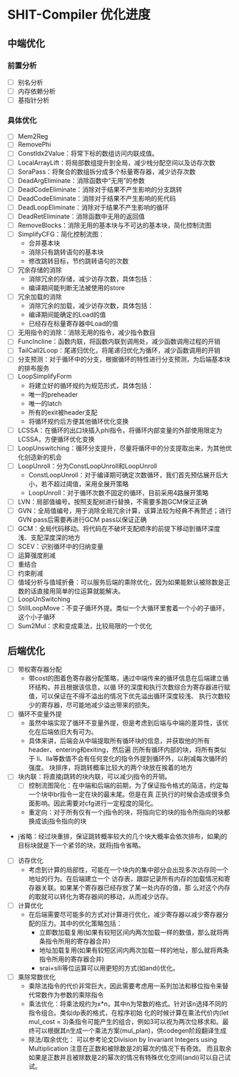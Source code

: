 # SHIT-Compiler 优化进度
## 中端优化
### 前置分析
- [ ] 别名分析
- [ ] 内存依赖分析
- [ ] 基指针分析
### 具体优化
- [ ] Mem2Reg
- [ ] RemovePhi
- [ ] ConstIdx2Value：将常下标的数组访问内联成值。
- [ ] LocalArrayLift：将局部数组提升到全局，减少栈分配空间以及访存次数
- [ ] SoraPass：将聚合的数组拆分成多个标量寄存器，减少访存次数
- [ ] DeadArgEliminate：消除函数中“无用”的参数
- [ ] DeadCodeEliminate：消除对于结果不产生影响的分支跳转
- [ ] DeadCodeEliminate：消除对于结果不产生影响的死代码
- [ ] DeadLoopEliminate：消除对于结果不产生影响的循环
- [ ] DeadRetEliminate：消除函数中无用的返回值
- [ ] RemoveBlocks：消除无用的基本块与不可达的基本块，简化控制流图
- [ ] SimplifyCFG：简化控制流图：
  - 合并基本块
  - 消除只有跳转语句的基本块
  - 修改跳转目标，节约跳转语句的次数
- [ ] 冗余存储的消除
  - 消除冗余的存储，减少访存次数，具体包括： 
  - 编译期间能判断无法被使用的store
- [ ] 冗余加载的消除
  - 消除冗余的加载，减少访存次数，具体包括： 
  - 编译期间能确定的Load的值 
  - 已经存在标量寄存器中Load的值
- [ ] 无用指令的消除：消除无用的指令，减少指令数目
- [ ] FuncIncline：函数内联，将函数内联到调用处，减少函数调用过程的开销
- [ ] TailCall2Loop：尾递归优化，将尾递归优化为循环，减少函数调用的开销
- [ ] 分支预测：对于循环中的分支，根据循环的特性进行分支预测，为后端基本块的排布服务
- [ ] LoopSimplifyForm
  - 将建立好的循环规约为规范形式，具体包括：
  - 唯一的preheader
  - 唯一的latch
  - 所有的exit被header支配
  - 将循环规约后方便其他循环优化变换
- [ ] LCSSA：在循环的出口块插入phi指令，将循环内部变量的外部使用限定为LCSSA，方便循环优化变换
- [ ] LoopUnswitching：循环分支提升，尽量将循环中的分支提取出来，为其他优化创造新的机会
- [ ] LoopUnroll：分为ConstLoopUnroll和LoopUnroll
  - ConstLoopUnroll：对于编译期可确定次数循环，我们首先预估展开后大小，若不超过阈值，采用全展开策略
  - LoopUnroll：对于循环次数不固定的循环，目前采用4路展开策略
- [ ] LVN：局部值编号。按照支配树进行替换，不需要多跑GCM保证正确
- [ ] GVN：全局值编号，用于消除全局冗余计算，该算法较为经典不再赘述；进行GVN pass后需要再进行GCM pass以保证正确
- [ ] GCM：全局代码移动。将代码在不破坏支配顺序的前提下移动到循环深度浅、支配深度深的地方
- [ ] SCEV：识别循环中的归纳变量
- [ ] 运算强度削减
- [ ] 重结合
- [ ] 约束削减
- [ ] 值域分析与值域折叠：可以服务后端的乘除优化，因为如果能默认被除数是正数的话直接用简单的位运算就能解决。
- [ ] LoopUnSwitching
- [ ] StillLoopMove：不变子循环外提。类似一个大循环里套着一个小的子循环，这个小子循环
- [ ] Sum2Mul：求和变成乘法，比较局限的一个优化
## 后端优化
- [ ] 带权寄存器分配
  - 带cost的图着色寄存器分配策略，通过中端传来的循环信息在后端建立循环结构，并且根据该信息，以循
环的深度和执行次数综合为寄存器进行赋值，可以保证在不得不溢出的情况下优先溢出循环深度较浅、
执行次数较少的寄存器，尽可能地减少溢出带来的损失。
- [ ] 循环不变量外提
  - 虽然中端实现了循环不变量外提，但是考虑到后端与中端的差异性，该优化在后端依旧大有可为。
  - 具体来讲，后端会从中端提取所有循环块的信息，并获取他的所有header、entering和exiting，然后遍
历所有循环内部的块，将所有类似于 li、lla等数值不会有任何变化的指令外提到循环外，以削减每次循环的强度。
块排序，将跳转概率比较大的两个块放在挨着的地方
- [ ] 块内联：将直接j跳转的块内联，可以减少j指令的开销。
  - [ ] 控制流图简化：在中端和后端的前期，为了保证指令格式的简洁，约定每一个块中br指令一定在块的最末尾。但是在真
  正执行的时候会造成很多负面影响。因此需要对cfg进行一定程度的简化。
  - 重定向：对于所有仅有一个j指令的块，将指向它的块的指令所指向的块都换成该j指令指向的块
- j省略：经过块重排，保证跳转概率较大的几个块大概率会依次排布，如果j的目标块就是下一个紧邻的块，就将j指令省略。
- [ ] 访存优化
  - 考虑到计算的局部性，可能在一个块内的集中部分会出现多次访存同一个地址的行为。在后端建立一个
访存表，跟踪记录所有内存的加载情况和寄存器关联。如果某个寄存器已经存放了某一处内存的值，那
么对这个内存的取就可以转化为寄存器间的移动，从而减少访存。
- [ ] 计算优化
  - 在后端需要尽可能多的方式对计算进行优化，减少寄存器以减少寄存器分配的压力。其中的优化策略包括：
    - 立即数加载复用(如果有较短区间内两次加载一样的数值，那么就将两条指令所用的寄存器合并)
    - 地址加载复用(如果有较短区间内两次加载一样的地址，那么就将两条指令所用的寄存器合并)
    - srai+slli等位运算可以用更短的方式(如andi)优化。
- [ ] 乘除常数优化
  - 乘除法指令的代价非常巨大，因此需要考虑用一系列加法和移位指令来替代常数作为参数的乘除指令
  - 乘法优化：将乘法规约为x*n，其中n为常数的格式。针对该n选择不同的指令组合。类似dp表的格式，在程序初始
化的时候计算在乘法代价内(let mul_cost = 3)条指令可能产生的组合，例如3可以视为两次位移求和。最
终可以根据其n生成一个乘法方案(mul_plan)，供codegen阶段翻译生成
  - 除法/取余优化：
可以参考论文Division by Invariant Integers using Multiplication
注意在正数和被除数是2的幂次的情况下有奇效。
而且取余如果是正数并且被除数是2的幂次的情况有特殊优化空间(andi)可以自己试试。
